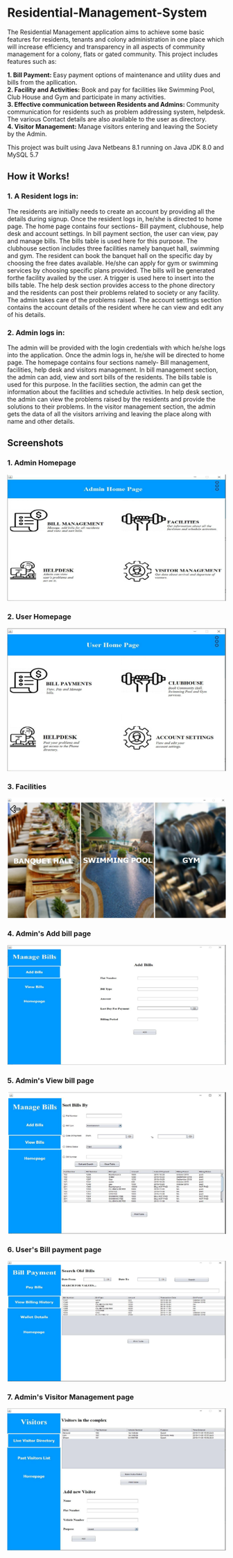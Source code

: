# Residential-Management-System
The Residential Management application aims to achieve some basic features for residents, tenants and colony administration in one place which will increase efficiency and transparency in all aspects of community management for a colony, flats or gated community. This project includes features such as:

<b>1. Bill Payment: </b>Easy payment options of maintenance and utility dues and bills from the apllication.<br>
<b>2. Facility and Activities:</b> Book and pay for facilities like Swimming Pool, Club House and Gym and participate in many activities.<br>
<b>3. Effective communication between Residents and Admins: </b>Community communication for residents such as problem addressing system, helpdesk. The various Contact details are also available to the user as directory.<br>
<b>4. Visitor Management: </b>Manage visitors entering and leaving the Society by the Admin.<br>

This project was built using Java Netbeans 8.1 running on Java JDK 8.0 and MySQL 5.7

## How it Works!

### 1. A Resident logs in:
The residents are initially needs to create an account by providing all the details during signup. Once the resident logs in, he/she is directed to home page. The home page contains four sections- Bill payment, clubhouse, help desk and account settings. In bill payment section, the user can view, pay and manage bills. The bills table is used here for this purpose. The clubhouse section includes three facilities namely banquet hall, swimming and gym. The resident can book the banquet hall on the specific day by choosing the free dates available. He/she can apply for gym or swimming services by choosing specific plans provided. The bills will be generated forthe facility availed by the user. A trigger is used here to insert into the bills table. The help desk section provides access to the phone directory and the residents can post their problems related to society or any facility. The admin takes care of the problems raised. The account settings section contains the account details of the resident where he can view and edit any of his details.

### 2. Admin logs in:
The admin will be provided with the login credentials with which he/she logs into the application. Once the admin logs in, he/she will be directed to home page. The homepage contains four sections namely- Bill management, facilities, help desk and visitors management. In bill management section, the admin can add, view and sort bills of the residents. The bills table is used for this purpose. In the facilities section, the admin can get the information about the facilities and schedule activities. In help desk section, the admin can view the problems raised by the residents and provide the solutions to their problems. In the visitor management section, the admin gets the data of all the visitors arriving and leaving the place along with name and other details.

## Screenshots
### 1. Admin Homepage
<img src="Screenshots/Admin homepage.PNG"><br>

### 2. User Homepage
<img src="Screenshots/User homepage.PNG"><br>

### 3. Facilities
<img src="Screenshots/Facilities.PNG"><br>

### 4. Admin's Add bill page
<img src="Screenshots/Admin add bill.PNG"><br>

### 5. Admin's View bill page
<img src="Screenshots/Admin view bill.PNG"><br>

### 6. User's Bill payment page
<img src="Screenshots/User bill payment.PNG"><br>

### 7. Admin's Visitor Management page
<img src="Screenshots/Admin Visitor management.PNG"><br>
